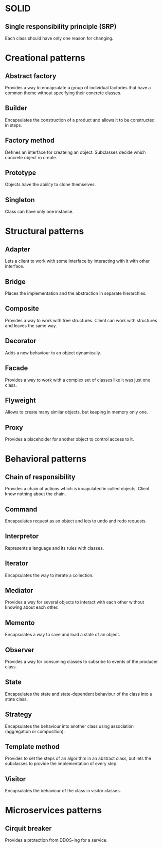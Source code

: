 # SOLID
## Single responsibility principle (SRP)
Each class should have only one reason for changing.
# Creational patterns
## Abstract factory
Provides a way to encapsulate a group of individual factories that have a common theme without specifying their concrete classes.
## Builder
Encapsulates the construction of a product and allows it to be constructed in steps.
## Factory method
Defines an interface for  createing an object. Subclasses decide which concrete object ro create.
## Prototype
Objects have the abiility to clone themselves.
## Singleton
Class can have only one instance.
# Structural patterns
## Adapter
Lets a client to work with some interface by interacting with it with other interface.
## Bridge
Places the implementation and the abstraction in separate hierarchies.
## Composite
Provides a way to work with tree structures. Client can work with structures and leaves the same way.
## Decorator
Adds a new behaviour to an object dynamically.
## Facade
Provides a way to work with a complex set of classes like it was just one class.
## Flyweight
Allows to create many similar objects, but keeping in memory only one.
## Proxy
Provides a placeholder for another object to control access to it.
# Behavioral patterns
## Chain of responsibility
Provides a chain of actions which is incapulated in called objects. Client know nothing about the chain.
## Command
Encapsulates request as an object and lets to undo and redo requests.
## Interpretor
Represents a language and its rules with classes.
## Iterator
Encapsulates the way to iterate a collection.
## Mediator
Provides a way for several objects to interact with each other without knowing about each other.
## Memento
Encapsulates a way to save and load a state of an object.
## Observer
Provides a way for consuming classes to subsribe to events of the producer class.
## State
Encapsulates the state and state-dependent behaviour of the class into a state class.
## Strategy
Encapsulates the behaviour into another class using association (aggregation or composition).
## Template method
Provides to set the steps of an algorithm in an abstract class, but lets the subclasses to provide the implementation of every step.
## Visitor
Encapsulates the behaviour of the class in visitor classes.
# Microservices patterns
## Cirquit breaker
Provides a protection from DDOS-ing for a service.
